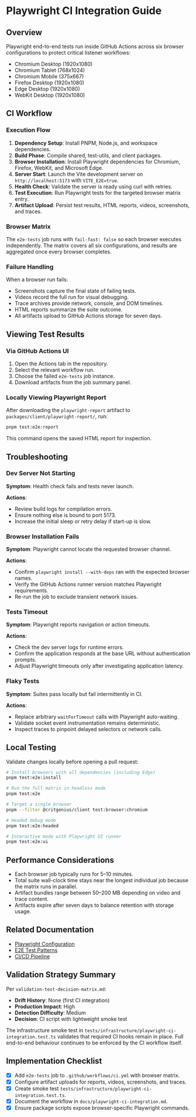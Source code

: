 # Playwright CI Integration Guide

## Overview

Playwright end-to-end tests run inside GitHub Actions across six browser configurations to protect
critical listener workflows:

- Chromium Desktop (1920x1080)
- Chromium Tablet (768x1024)
- Chromium Mobile (375x667)
- Firefox Desktop (1920x1080)
- Edge Desktop (1920x1080)
- WebKit Desktop (1920x1080)

## CI Workflow

### Execution Flow

1. **Dependency Setup**: Install PNPM, Node.js, and workspace dependencies.
2. **Build Phase**: Compile shared, test-utils, and client packages.
3. **Browser Installation**: Install Playwright dependencies for Chromium, Firefox, WebKit, and
   Microsoft Edge.
4. **Server Start**: Launch the Vite development server on `http://localhost:5173` with
   `VITE_E2E=true`.
5. **Health Check**: Validate the server is ready using curl with retries.
6. **Test Execution**: Run Playwright tests for the targeted browser matrix entry.
7. **Artifact Upload**: Persist test results, HTML reports, videos, screenshots, and traces.

### Browser Matrix

The `e2e-tests` job runs with `fail-fast: false` so each browser executes independently. The matrix
covers all six configurations, and results are aggregated once every browser completes.

### Failure Handling

When a browser run fails:

- Screenshots capture the final state of failing tests.
- Videos record the full run for visual debugging.
- Trace archives provide network, console, and DOM timelines.
- HTML reports summarize the suite outcome.
- All artifacts upload to GitHub Actions storage for seven days.

## Viewing Test Results

### Via GitHub Actions UI

1. Open the Actions tab in the repository.
2. Select the relevant workflow run.
3. Choose the failed `e2e-tests` job instance.
4. Download artifacts from the job summary panel.

### Locally Viewing Playwright Report

After downloading the `playwright-report` artifact to `packages/client/playwright-report/`, run:

```bash
pnpm test:e2e:report
```

This command opens the saved HTML report for inspection.

## Troubleshooting

### Dev Server Not Starting

**Symptom**: Health check fails and tests never launch.

**Actions**:

- Review build logs for compilation errors.
- Ensure nothing else is bound to port 5173.
- Increase the initial sleep or retry delay if start-up is slow.

### Browser Installation Fails

**Symptom**: Playwright cannot locate the requested browser channel.

**Actions**:

- Confirm `playwright install --with-deps` ran with the expected browser names.
- Verify the GitHub Actions runner version matches Playwright requirements.
- Re-run the job to exclude transient network issues.

### Tests Timeout

**Symptom**: Playwright reports navigation or action timeouts.

**Actions**:

- Check the dev server logs for runtime errors.
- Confirm the application responds at the base URL without authentication prompts.
- Adjust Playwright timeouts only after investigating application latency.

### Flaky Tests

**Symptom**: Suites pass locally but fail intermittently in CI.

**Actions**:

- Replace arbitrary `waitForTimeout` calls with Playwright auto-waiting.
- Validate socket event instrumentation remains deterministic.
- Inspect traces to pinpoint delayed selectors or network calls.

## Local Testing

Validate changes locally before opening a pull request:

```bash
# Install browsers with all dependencies (including Edge)
pnpm test:e2e:install

# Run the full matrix in headless mode
pnpm test:e2e

# Target a single browser
pnpm --filter @critgenius/client test:browser:chromium

# Headed debug mode
pnpm test:e2e:headed

# Interactive mode with Playwright UI runner
pnpm test:e2e:ui
```

## Performance Considerations

- Each browser job typically runs for 5–10 minutes.
- Total suite wall-clock time stays near the longest individual job because the matrix runs in
  parallel.
- Artifact bundles range between 50–200 MB depending on video and trace content.
- Artifacts expire after seven days to balance retention with storage usage.

## Related Documentation

- [Playwright Configuration](../packages/client/playwright.config.ts)
- [E2E Test Patterns](./comprehensive-testing-guide.md#e2e-testing)
- [CI/CD Pipeline](../.github/workflows/ci.yml)

## Validation Strategy Summary

Per `validation-test-decision-matrix.md`:

- **Drift History**: None (first CI integration)
- **Production Impact**: High
- **Detection Difficulty**: Medium
- **Decision**: CI script with lightweight smoke test

The infrastructure smoke test in `tests/infrastructure/playwright-ci-integration.test.ts` validates
that required CI hooks remain in place. Full end-to-end behaviour continues to be enforced by the CI
workflow itself.

## Implementation Checklist

- [x] Add `e2e-tests` job to `.github/workflows/ci.yml` with browser matrix.
- [x] Configure artifact uploads for reports, videos, screenshots, and traces.
- [x] Create smoke test `tests/infrastructure/playwright-ci-integration.test.ts`.
- [x] Document the workflow in `docs/playwright-ci-integration.md`.
- [x] Ensure package scripts expose browser-specific Playwright commands.
